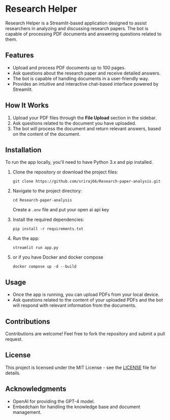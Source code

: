 # Research Helper

Research Helper is a Streamlit-based application designed to assist researchers in analyzing and discussing research papers. The bot is capable of processing PDF documents and answering questions related to them.

## Features
- Upload and process PDF documents up to 100 pages.
- Ask questions about the research paper and receive detailed answers.
- The bot is capable of handling documents in a user-friendly way.
- Provides an intuitive and interactive chat-based interface powered by Streamlit.

## How It Works
1. Upload your PDF files through the **File Upload** section in the sidebar.
2. Ask questions related to the document you have uploaded.
3. The bot will process the document and return relevant answers, based on the content of the document.

## Installation

To run the app locally, you'll need to have Python 3.x and pip installed.

1. Clone the repository or download the project files:
   ```
   git clone https://github.com/sriraj66/Research-paper-analysis.git
   ```

2. Navigate to the project directory:
   ```
   cd Research-paper-analysis
   ```
   Create a ```.env``` file and put your open ai api key

3. Install the required dependencies:
   ```
   pip install -r requirements.txt
   ```

4. Run the app:
   ```
   streamlit run app.py
   ```

5. or if you have Docker and docker compose
   ```
   docker compose up -d --build
   ```

## Usage
- Once the app is running, you can upload PDFs from your local device.
- Ask questions related to the content of your uploaded PDFs and the bot will respond with relevant information from the documents.

## Contributions
Contributions are welcome! Feel free to fork the repository and submit a pull request.

## License
This project is licensed under the MIT License - see the [LICENSE](LICENSE) file for details.

## Acknowledgments
- OpenAI for providing the GPT-4 model.
- Embedchain for handling the knowledge base and document management.